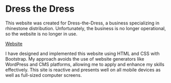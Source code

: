 # Dress the Dress

This website was created for Dress-the-Dress, a business specializing in rhinestone distribution. Unfortunately, the business is no longer operational, so the website is no longer in use.

[Website](https://anevrensburg.github.io/dress-the-dress/)

I have designed and implemented this website using HTML and CSS with Bootstrap. My approach avoids the use of website generators like WordPress and CMS platforms, allowing me to apply and enhance my skills effectively. This site is reactive and presents well on all mobile devices as well as full-sized computer screens.
